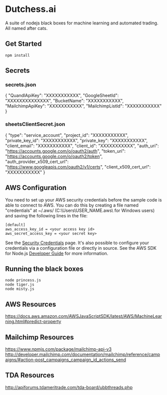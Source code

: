 # Dutchess.ai

A suite of nodejs black boxes for machine learning and automated trading. All named after cats.

## Get Started

    npm install

## Secrets

### secrets.json
{
    "QuandlApiKey": "XXXXXXXXXXX",
    "GoogleSheetId": "XXXXXXXXXXXXXX",
    "BucketName": "XXXXXXXXXXX",
    "MailchimpApiKey": "XXXXXXXXXXX",
    "MailchimpListId": "XXXXXXXXXXX"
}

### sheetsClientSecret.json
{
    "type": "service_account",
    "project_id": "XXXXXXXXXXX",
    "private_key_id": "XXXXXXXXXXX",
    "private_key": "XXXXXXXXXXX",
    "client_email": "XXXXXXXXXXX",
    "client_id": "XXXXXXXXXXX",
    "auth_uri": "https://accounts.google.com/o/oauth2/auth",
    "token_uri": "https://accounts.google.com/o/oauth2/token",
    "auth_provider_x509_cert_url": "https://www.googleapis.com/oauth2/v1/certs",
    "client_x509_cert_url": "XXXXXXXXXXX"
}
  

## AWS Configuration

You need to set up your AWS security credentials before the sample code is able
to connect to AWS. You can do this by creating a file named "credentials" at ~/.aws/ 
(C:\Users\USER_NAME\.aws\ for Windows users) and saving the following lines in the file:

    [default]
    aws_access_key_id = <your access key id>
    aws_secret_access_key = <your secret key>

See the [Security Credentials](http://aws.amazon.com/security-credentials) page.
It's also possible to configure your credentials via a configuration file or
directly in source. See the AWS SDK for Node.js [Developer Guide](http://docs.aws.amazon.com/AWSJavaScriptSDK/guide/node-configuring.html)
for more information.

## Running the black boxes

    node princess.js
    node tiger.js
    node misty.js

## AWS Resources
https://docs.aws.amazon.com/AWSJavaScriptSDK/latest/AWS/MachineLearning.html#predict-property

## Mailchimp Resources
https://www.npmjs.com/package/mailchimp-api-v3
http://developer.mailchimp.com/documentation/mailchimp/reference/campaigns/#action-post_campaigns_campaign_id_actions_send

## TDA Resources
http://apiforums.tdameritrade.com/tda-board/ubbthreads.php